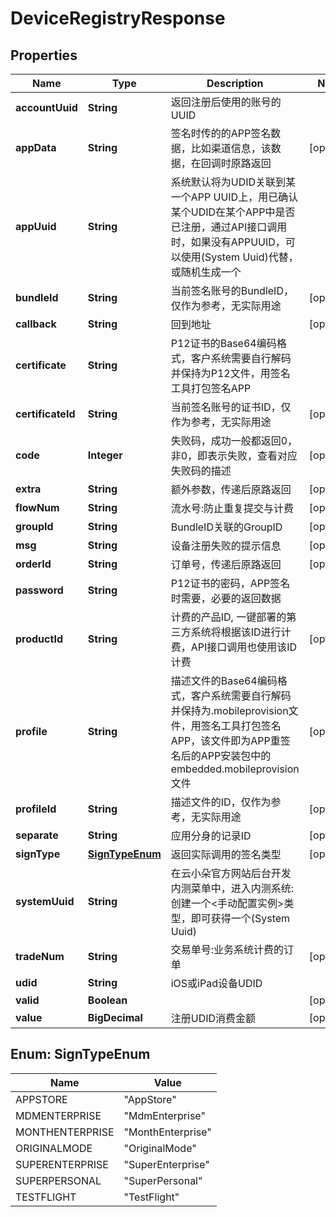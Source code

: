 

# DeviceRegistryResponse

## Properties

Name | Type | Description | Notes
------------ | ------------- | ------------- | -------------
**accountUuid** | **String** | 返回注册后使用的账号的UUID | 
**appData** | **String** | 签名时传的的APP签名数据，比如渠道信息，该数据，在回调时原路返回 |  [optional]
**appUuid** | **String** | 系统默认将为UDID关联到某一个APP UUID上，用已确认某个UDID在某个APP中是否已注册，通过API接口调用时，如果没有APPUUID，可以使用(System Uuid)代替，或随机生成一个 | 
**bundleId** | **String** | 当前签名账号的BundleID，仅作为参考，无实际用途 |  [optional]
**callback** | **String** | 回到地址 |  [optional]
**certificate** | **String** | P12证书的Base64编码格式，客户系统需要自行解码并保持为P12文件，用签名工具打包签名APP | 
**certificateId** | **String** | 当前签名账号的证书ID，仅作为参考，无实际用途 |  [optional]
**code** | **Integer** | 失败码，成功一般都返回0，非0，即表示失败，查看对应失败码的描述 |  [optional]
**extra** | **String** | 额外参数，传递后原路返回 |  [optional]
**flowNum** | **String** | 流水号:防止重复提交与计费 |  [optional]
**groupId** | **String** | BundleID关联的GroupID |  [optional]
**msg** | **String** | 设备注册失败的提示信息 |  [optional]
**orderId** | **String** | 订单号，传递后原路返回 |  [optional]
**password** | **String** | P12证书的密码，APP签名时需要，必要的返回数据 | 
**productId** | **String** | 计费的产品ID, 一键部署的第三方系统将根据该ID进行计费，API接口调用也使用该ID计费 |  [optional]
**profile** | **String** | 描述文件的Base64编码格式，客户系统需要自行解码并保持为.mobileprovision文件，用签名工具打包签名APP，该文件即为APP重签名后的APP安装包中的embedded.mobileprovision文件 |  [optional]
**profileId** | **String** | 描述文件的ID，仅作为参考，无实际用途 |  [optional]
**separate** | **String** | 应用分身的记录ID |  [optional]
**signType** | [**SignTypeEnum**](#SignTypeEnum) | 返回实际调用的签名类型 |  [optional]
**systemUuid** | **String** | 在云小朵官方网站后台开发内测菜单中，进入内测系统:创建一个&lt;手动配置实例&gt;类型，即可获得一个(System Uuid) | 
**tradeNum** | **String** | 交易单号:业务系统计费的订单 |  [optional]
**udid** | **String** | iOS或iPad设备UDID | 
**valid** | **Boolean** |  |  [optional]
**value** | **BigDecimal** | 注册UDID消费金额 |  [optional]



## Enum: SignTypeEnum

Name | Value
---- | -----
APPSTORE | &quot;AppStore&quot;
MDMENTERPRISE | &quot;MdmEnterprise&quot;
MONTHENTERPRISE | &quot;MonthEnterprise&quot;
ORIGINALMODE | &quot;OriginalMode&quot;
SUPERENTERPRISE | &quot;SuperEnterprise&quot;
SUPERPERSONAL | &quot;SuperPersonal&quot;
TESTFLIGHT | &quot;TestFlight&quot;



